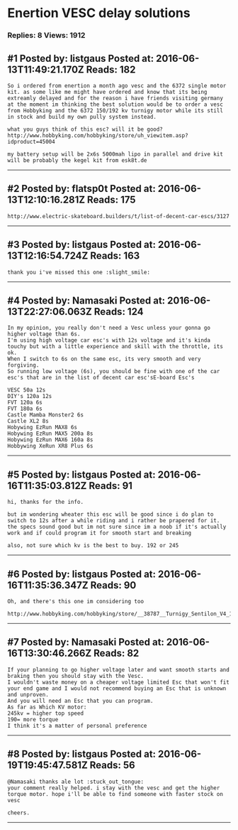 # Enertion VESC delay solutions

### Replies: 8 Views: 1912

## \#1 Posted by: listgaus Posted at: 2016-06-13T11:49:21.170Z Reads: 182

```
So i ordered from enertion a month ago vesc and the 6372 single motor kit. as some like me might have ordered and know that its being extreamly delayed and for the reason i have friends visiting germany at the moment im thinking the best solution would be to order a vesc from Hobbyking and the 6372 150/192 kv turnigy motor while its still in stock and build my own pully system instead.

what you guys think of this esc? will it be good?
http://www.hobbyking.com/hobbyking/store/uh_viewitem.asp?idproduct=45004

my battery setup will be 2x6s 5000mah lipo in parallel and drive kit will be probably the kegel kit from esk8t.de
```

---
## \#2 Posted by: flatsp0t Posted at: 2016-06-13T12:10:16.281Z Reads: 175

```
http://www.electric-skateboard.builders/t/list-of-decent-car-escs/3127
```

---
## \#3 Posted by: listgaus Posted at: 2016-06-13T12:16:54.724Z Reads: 163

```
thank you i've missed this one :slight_smile:
```

---
## \#4 Posted by: Namasaki Posted at: 2016-06-13T22:27:06.063Z Reads: 124

```
In my opinion, you really don't need a Vesc unless your gonna go higher voltage than 6s.
I'm using high voltage car esc's with 12s voltage and it's kinda touchy but with a little experience and skill with the throttle, its ok.
When I switch to 6s on the same esc, its very smooth and very forgiving.
So running low voltage (6s), you should be fine with one of the car esc's that are in the list of decent car esc'sE-board Esc's

VESC 50a 12s
DIY's 120a 12s
FVT 120a 6s
FVT 180a 6s
Castle Mamba Monster2 6s
Castle XL2 8s
Hobywing EzRun MAX8 6s
Hobywing EzRun MAX5 200a 8s
Hobywing EzRun MAX6 160a 8s
Hobbywing XeRun XR8 Plus 6s
```

---
## \#5 Posted by: listgaus Posted at: 2016-06-16T11:35:03.812Z Reads: 91

```
hi, thanks for the info.

but im wondering wheater this esc will be good since i do plan to switch to 12s after a while riding and i rather be prapered for it. the specs sound good but im not sure since im a noob if it's actually work and if could program it for smooth start and breaking

also, not sure which kv is the best to buy. 192 or 245
```

---
## \#6 Posted by: listgaus Posted at: 2016-06-16T11:35:36.347Z Reads: 90

```
Oh, and there's this one im considering too

http://www.hobbyking.com/hobbyking/store/__38787__Turnigy_Sentilon_V4_100A_5_12s_HV_Bulletproof_Speed_Controller_w_RPM_Sensor.html
```

---
## \#7 Posted by: Namasaki Posted at: 2016-06-16T13:30:46.266Z Reads: 82

```
If your planning to go higher voltage later and want smooth starts and braking then you should stay with the Vesc. 
I wouldn't waste money on a cheaper voltage limited Esc that won't fit your end game and I would not recommend buying an Esc that is unknown and unproven. 
And you will need an Esc that you can program.
As far as Which KV motor:
245kv = higher top speed
190= more torque
I think it's a matter of personal preference
```

---
## \#8 Posted by: listgaus Posted at: 2016-06-19T19:45:47.581Z Reads: 56

```
@Namasaki thanks ale lot :stuck_out_tongue:
your comment really helped. i stay with the vesc and get the higher torque motor. hope i'll be able to find someone with faster stock on vesc 

cheers.
```

---

